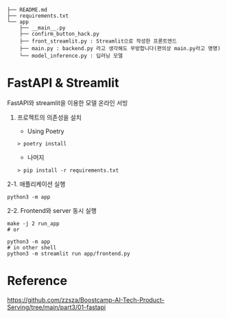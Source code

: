 ```
├── README.md
├── requirements.txt
└── app
    ├── __main__.py
    ├── confirm_button_hack.py
    ├── front_streamlit.py : Streamlit으로 작성한 프론트엔드
    ├── main.py : backend.py 라고 생각해도 무방합니다(편의상 main.py라고 명명)
    └── model_inference.py : 딥러닝 모델
```

# FastAPI & Streamlit
FastAPI와 streamlit을 이용한 모델 온라인 서빙

1. 프로젝트의 의존성을 설치
    - Using Poetry
    
    ```shell
    > poetry install
    ```
    - 나머지
    
    ```shell
    > pip install -r requirements.txt
    ```

2-1. 애플리케이션 실행

    python3 -m app

2-2. Frontend와 server 동시 실행

    make -j 2 run_app
    # or
    
    python3 -m app
    # in other shell
    python3 -m streamlit run app/frontend.py

# Reference
https://github.com/zzsza/Boostcamp-AI-Tech-Product-Serving/tree/main/part3/01-fastapi
